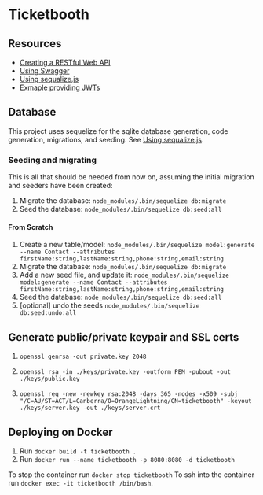 # Ticketbooth

## Resources

- [Creating a RESTful Web API](https://medium.com/@metehansenol/creating-a-restful-web-api-with-node-js-and-express-js-from-scratch-9ba6e21d58b9)
- [Using Swagger](http://www.acuriousanimal.com/2018/10/20/express-swagger-doc.html)
- [Using sequalize.js](https://stackabuse.com/using-sequelize-js-and-sqlite-in-an-express-js-app/)
- [Exmaple providing JWTs](https://dev.to/santypk4/you-don-t-need-passport-js-guide-to-node-js-authentication-26ig)

## Database

This project uses sequelize for the sqlite database generation, code generation, migrations, and seeding.
See [Using sequalize.js](https://stackabuse.com/using-sequelize-js-and-sqlite-in-an-express-js-app/).

### Seeding and migrating

This is all that should be needed from now on, assuming the initial migration and seeders have been created:

1. Migrate the database: `node_modules/.bin/sequelize db:migrate`
2. Seed the database: `node_modules/.bin/sequelize db:seed:all`

#### From Scratch

1. Create a new table/model:
`node_modules/.bin/sequelize model:generate --name Contact --attributes firstName:string,lastName:string,phone:string,email:string`
2. Migrate the database:
`node_modules/.bin/sequelize db:migrate`
3. Add a new seed file, and update it:
`node_modules/.bin/sequelize model:generate --name Contact --attributes firstName:string,lastName:string,phone:string,email:string`
4. Seed the database:
`node_modules/.bin/sequelize db:seed:all`
5. [optional] undo the seeds
`node_modules/.bin/sequelize db:seed:undo:all`

## Generate public/private keypair and SSL certs

1. `openssl genrsa -out private.key 2048`
2. `openssl rsa -in ./keys/private.key -outform PEM -pubout -out ./keys/public.key`

1. `openssl req -new -newkey rsa:2048 -days 365 -nodes -x509 -subj "/C=AU/ST=ACT/L=Canberra/O=OrangeLightning/CN=ticketbooth" -keyout ./keys/server.key -out ./keys/server.crt`

## Deploying on Docker

1. Run `docker build -t ticketbooth .`
2. Run `docker run --name ticketbooth -p 8080:8080 -d ticketbooth`

To stop the container run `docker stop ticketbooth`
To ssh into the container run `docker exec -it ticketbooth /bin/bash`.